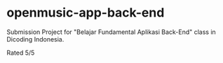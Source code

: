 # openmusic-app-back-end

Submission Project for "Belajar Fundamental Aplikasi Back-End" class in Dicoding Indonesia.

Rated 5/5
